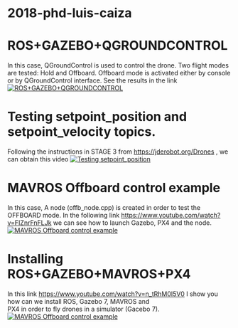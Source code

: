 # 2018-phd-luis-caiza
# ROS+GAZEBO+QGROUNDCONTROL
In this case, QGroundControl is used to control the drone. Two flight modes are tested: Hold and Offboard. Offboard mode is activated either by console or by QGroundControl interface. See the results in the link
[![ROS+GAZEBO+QGROUNDCONTROL](http://img.youtube.com/vi/QP23CB4dT1Q&t=282s/0.jpg)](http://www.youtube.com/watch?v=QP23CB4dT1Q&t=282s)
# Testing setpoint_position and setpoint_velocity topics.
Following the instructions in STAGE 3 from https://jderobot.org/Drones , we can obtain this video
[![Testing setpoint_position](http://img.youtube.com/vi/2jksI-S3ojY/0.jpg)](http://www.youtube.com/watch?v=2jksI-S3ojY)
# MAVROS Offboard control example
In this case, A node (offb_node.cpp) is created in order to test the OFFBOARD mode. In the following link 
https://www.youtube.com/watch?v=FIZnrFnFLJk
we can see how to launch Gazebo, PX4 and the node.
[![MAVROS Offboard control example](http://img.youtube.com/vi/FIZnrFnFLJk/0.jpg)](http://www.youtube.com/watch?v=FIZnrFnFLJk)

# Installing ROS+GAZEBO+MAVROS+PX4
In this link https://www.youtube.com/watch?v=n_tRhM0I5V0 I show you how can we install ROS, Gazebo 7, MAVROS and  
PX4 in order to fly drones in  a simulator (Gacebo 7).
[![MAVROS Offboard control example](http://img.youtube.com/vi/n_tRhM0I5V0/0.jpg)](http://www.youtube.com/watch?v=n_tRhM0I5V0)
